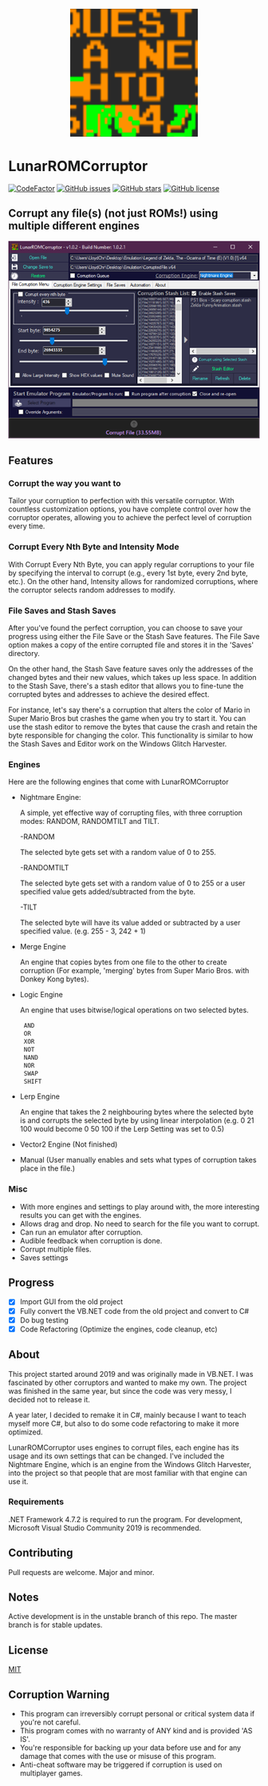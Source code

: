 <p align="center">
    <img src="static/images/icon.png" alt="LunarROMCorruptor Icon" />
</p>

# LunarROMCorruptor

[![CodeFactor](https://www.codefactor.io/repository/github/lloyd99901/lunarromcorruptor/badge)](https://www.codefactor.io/repository/github/lloyd99901/lunarromcorruptor)
[![GitHub issues](https://img.shields.io/github/issues/lloyd99901/LunarROMCorruptor)](https://github.com/lloyd99901/LunarROMCorruptor/issues)
[![GitHub stars](https://img.shields.io/github/stars/lloyd99901/LunarROMCorruptor)](https://github.com/lloyd99901/LunarROMCorruptor/stargazers)
[![GitHub license](https://img.shields.io/github/license/lloyd99901/LunarROMCorruptor)](https://github.com/lloyd99901/LunarROMCorruptor/blob/master/LICENSE)

## Corrupt any file(s) (not just ROMs!) using multiple different engines

![MainWindow](https://raw.githubusercontent.com/lloyd99901/LunarROMCorruptor/master/static/images/preview.png)

## Features

### Corrupt the way **you** want to
Tailor your corruption to perfection with this versatile corruptor. With countless customization options, you have complete control over how the corruptor operates, allowing you to achieve the perfect level of corruption every time.

### Corrupt Every Nth Byte and Intensity Mode
With Corrupt Every Nth Byte, you can apply regular corruptions to your file by specifying the interval to corrupt (e.g., every 1st byte, every 2nd byte, etc.). On the other hand, Intensity allows for randomized corruptions, where the corruptor selects random addresses to modify.

### File Saves and Stash Saves
After you've found the perfect corruption, you can choose to save your progress using either the File Save or the Stash Save features. The File Save option makes a copy of the entire corrupted file and stores it in the 'Saves' directory.

On the other hand, the Stash Save feature saves only the addresses of the changed bytes and their new values, which takes up less space. In addition to the Stash Save, there's a stash editor that allows you to fine-tune the corrupted bytes and addresses to achieve the desired effect.

For instance, let's say there's a corruption that alters the color of Mario in Super Mario Bros but crashes the game when you try to start it. You can use the stash editor to remove the bytes that cause the crash and retain the byte responsible for changing the color. This functionality is similar to how the Stash Saves and Editor work on the Windows Glitch Harvester.

### Engines
Here are the following engines that come with LunarROMCorruptor
 - Nightmare Engine:

   A simple, yet effective way of corrupting files, with three corruption modes: RANDOM, RANDOMTILT and TILT.

    -RANDOM

     The selected byte gets set with a random value of 0 to 255.

    -RANDOMTILT

     The selected byte gets set with a random value of 0 to 255 or a user specified value gets added/subtracted from the byte.

    -TILT

     The selected byte will have its value added or subtracted by a user specified value. (e.g. 255 - 3, 242 + 1)

 - Merge Engine

   An engine that copies bytes from one file to the other to create corruption (For example, 'merging' bytes from Super Mario Bros. with Donkey Kong bytes).
 - Logic Engine

   An engine that uses bitwise/logical operations on two selected bytes.
   
        AND
        OR
        XOR
        NOT
        NAND
        NOR
        SWAP
        SHIFT
   
 - Lerp Engine

   An engine that takes the 2 neighbouring bytes where the selected byte is and corrupts the selected byte by using linear interpolation
   (e.g. 0 21 100 would become 0 50 100 if the Lerp Setting was set to 0.5)
 - Vector2 Engine (Not finished)
 - Manual (User manually enables and sets what types of corruption takes place in the file.)

### Misc
- With more engines and settings to play around with, the more interesting results you can get with the engines.
- Allows drag and drop. No need to search for the file you want to corrupt.
- Can run an emulator after corruption.
- Audible feedback when corruption is done.
- Corrupt multiple files.
- Saves settings

## Progress
- [x] Import GUI from the old project
- [x] Fully convert the VB.NET code from the old project and convert to C#
- [x] Do bug testing
- [x] Code Refactoring (Optimize the engines, code cleanup, etc)

## About
This project started around 2019 and was originally made in VB.NET. I was fascinated by other corruptors and wanted to make my own. The project was finished in the same year, but since the code was very messy, I decided not to release it.

A year later, I decided to remake it in C#, mainly because I want to teach myself more C#, but also to do some code refactoring to make it more optimized.

LunarROMCorruptor uses engines to corrupt files, each engine has its usage and its own settings that can be changed.
I've included the Nightmare Engine, which is an engine from the Windows Glitch Harvester, into the project so that people that are most familiar with that engine can use it.

### Requirements
.NET Framework 4.7.2 is required to run the program.
For development, Microsoft Visual Studio Community 2019 is recommended.
## Contributing
Pull requests are welcome. Major and minor.
## Notes
Active development is in the unstable branch of this repo. The master branch is for stable updates.

## License
[MIT](https://choosealicense.com/licenses/mit/)

## Corruption Warning
- This program can irreversibly corrupt personal or critical system data if you're not careful.
- This program comes with no warranty of ANY kind and is provided 'AS IS'.
- You're responsible for backing up your data before use and for any damage that comes with the use or misuse of this program.
- Anti-cheat software may be triggered if corruption is used on multiplayer games.
